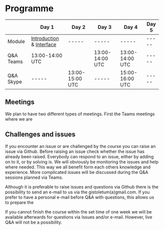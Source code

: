 # Programme 

| |Day 1|Day 2|Day 3|Day 4|Day 5|
|-----|-----|-----|-----|-----|-----|
|Module|[Introduction](https://github.com/Toletum-Network/AutumnSchool_2020/blob/master/Training_Manual/1.%20Course%20Introduction.md) & [Interface](https://github.com/Toletum-Network/AutumnSchool_2020/blob/master/Training_Manual/2.%20Module:_The_Interface.md)|-----|-----|-----|-----|
|Q&A Teams|13:00-14:00 UTC||13:00-14:00 UTC|13:00-14:00 UTC|-----|13:00-14:00 UTC|
|Q&A Skype|-----|13:00-15:00 UTC|-----|15:00-16:00 UTC|-----|

## Meetings
We plan to have two different types of meetings. First the Taams meetings where we are 

## Challenges and issues 

If you encounter an issue or are challenged by the course you can raise an issue via Github. Before raising an issue check whether the issue has already been raised. 
Everybody can respond to an issue, either by adding on to it, or by solving is. We will obviously be monitoring the issues and help where needed. This way we all benefit form each others knowledge and experience. 
More complicated issues will be discussed during the Q&A sessions planned via Teams. 


Although it is preferable to raise issues and questions via Github there is the possibility to send an e-mail to us via the gistoletum(a)gmail.com.
If you prefer to have a personal e-mail before Q&A with questions, this allows us to prepare the 


If you cannot finish the course within the set time of one week we will be available afterwards for questions via Issues and/or e-mail. However, live Q&A will not be a possibility.
